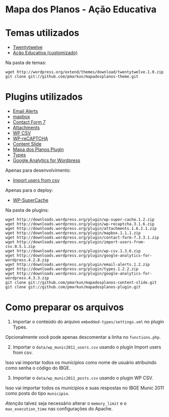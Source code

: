 # Mapa dos Planos - Ação Educativa

# Temas utilizados

* [Twentytwelve](http://wordpress.org/extend/themes/twentytwelve/)
* [Ação Educativa (customizado)](https://github.com/pmarkun/mapadosplanos-theme)


Na pasta de temas:

    wget http://wordpress.org/extend/themes/download/twentytwelve.1.0.zip
    git clone git://github.com/pmarkun/mapadosplanos-theme.git
    
# Plugins utilizados

* [Email Alerts](http://wordpress.org/extend/plugins/email-alerts/)
* [mapbox](http://wordpress.org/extend/plugins/mapbox/)
* [Contact Form 7](http://wordpress.org/extend/plugins/contact-form-7/)
* [Attachments](http://wordpress.org/extend/plugins/attachments/)
* [WP CSV](http://wordpress.org/extend/plugins/wp-csv/)
* [WP-reCAPTCHA](http://wordpress.org/extend/plugins/wp-recaptcha/)
* [Content Slide](https://github.com/pmarkun/mapadosplanos-content-slide/)
* [Mapa dos Planos Plugin](https://github.com/pmarkun/mapadosplanos-plugin/)
* [Types](http://wordpress.org/extend/plugins/types/)
* [Google Analytics for Wordpress](http://wordpress.org/extend/plugins/google-analytics-for-wordpress/)

Apenas para desenvolvimento:
 
* [Import users from csv](http://wordpress.org/extend/plugins/import-users-from-csv/)

Apenas para o deploy:

* [WP-SuperCache](http://wordpress.org/extend/plugins/wp-super-cache/)

Na pasta de plugins:

    wget http://downloads.wordpress.org/plugin/wp-super-cache.1.2.zip
    wget http://downloads.wordpress.org/plugin/wp-recaptcha.3.1.6.zip
    wget http://downloads.wordpress.org/plugin/attachments.1.6.2.1.zip
    wget http://downloads.wordpress.org/plugin/mapbox.1.1.1.zip
    wget http://downloads.wordpress.org/plugin/contact-form-7.3.3.1.zip
    wget http://downloads.wordpress.org/plugin/import-users-from-csv.0.5.1.zip
    wget http://downloads.wordpress.org/plugin/wp-csv.1.3.6.zip
    wget http://downloads.wordpress.org/plugin/google-analytics-for-wordpress.4.2.8.zip
    wget http://downloads.wordpress.org/plugin/email-alerts.1.2.zip
    wget http://downloads.wordpress.org/plugin/types.1.2.2.zip
    wget http://downloads.wordpress.org/plugin/google-analytics-for-wordpress.4.3.3.zip
    git clone git://github.com/pmarkun/mapadosplanos-content-slide.git
    git clone git://github.com/pmarkun/mapadosplanos-plugin.git
       
# Como preparar os arquivos

1) Importar o conteúdo do arquivo `embedded-types/settings.xml` no plugin Types.

Opcionalmente você pode apenas descomentar a linha no `functions.php`.

2) Importar o `data/wp_munic2011_users.csv` usando o plugin Import users from csv. 

Isso vai importar todos os munícipios como nome de usuário atribuindo como senha o código do IBGE.

3) Importar o `data/wp_munic2011_posts.csv` usando o plugin WP CSV.

Isso vai importar todos os munícipios e suas respostas no IBGE Munic 2011 como posts do tipo `municipio`.

*Atenção* talvez seja necessário alterar o `memory_limit` e o `max_execution_time` nas configurações do Apache.


